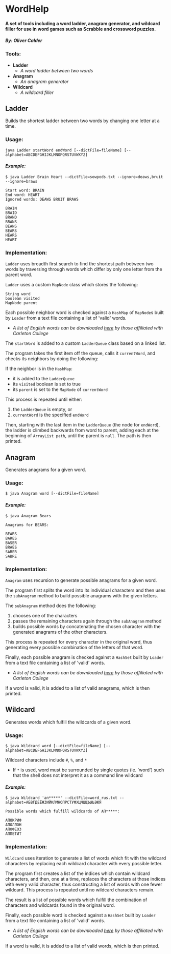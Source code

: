 # WordHelp

#### A set of tools including a word ladder, anagram generator, and wildcard filler for use in word games such as Scrabble and crossword puzzles.

#### _By: Oliver Calder_

### Tools:
- __Ladder__
  - _A word ladder between two words_
- __Anagram__
  - _An anagram generator_
- __Wildcard__
  - _A wildcard filler_

## Ladder

Builds the shortest ladder between two words by changing one letter at a time.

### Usage:

`java Ladder startWord endWord [--dictFile=fileName] [--alphabet=ABCDEFGHIJKLMNOPQRSTUVWXYZ]`

#### _Example:_

```
$ java Ladder Brain Heart --dictFile=sowpods.txt --ignore=deaws,bruit --ignore=braws

Start word: BRAIN
End word: HEART
Ignored words: DEAWS BRUIT BRAWS

BRAIN
BRAID
BRAND
BRANS
BEANS
BEARS
HEARS
HEART
```

### Implementation:

`Ladder` uses breadth first search to find the shortest path between two words
by traversing through words which differ by only one letter from the parent word.

`Ladder` uses a custom `MapNode` class which stores the following:
```
String word
boolean visited
MapNode parent
```
Each possible neighbor word is checked against a `HashMap` of `MapNode`s built
by `Loader` from a text file containing a list of 'valid' words.
- _A list of English words can be downloaded [here](https://cs.carleton.edu/faculty/jondich/documents/sowpods.txt) by those affiliated with Carleton College_

The `startWord` is added to a custom `LadderQueue` class based on a linked list.

The program takes the first item off the queue, calls it `currentWord`,
and checks its neighbors by doing the following:

If the neighbor is in the `HashMap`:
- it is added to the `LadderQueue`
- its `visited` boolean is set to true
- its `parent` is set to the `MapNode` of `currentWord`

This process is repeated until either:
1. the `LadderQueue` is empty, or 
2. `currentWord` is the specified `endWord`

Then, starting with the last item in the `LadderQueue` (the node for `endWord`),
the ladder is climbed backwards from word to parent, adding each at the beginning
of `ArrayList path`, until the parent is `null`. The path is then printed.

## Anagram

Generates anagrams for a given word.

### Usage:

`$ java Anagram word [--dictFile=fileName]`

#### _Example:_

```
$ java Anagram Bears

Anagrams for BEARS:

BEARS
BARES
BASER
BRAES
SABER
SABRE
```

### Implementation:

`Anagram` uses recursion to generate possible anagrams for a given word.

The program first splits the word into its individual characters and then
uses the `subAnagram` method to build possible anagrams with the given letters.

The `subAnagram` method does the following:
1. chooses one of the characters
2. passes the remaining characters again through the `subAnagram` method
3. builds possible words by concatenating the chosen character with the
generated anagrams of the other characters.

This process is repeated for every character in the original
word, thus generating every possible combination of the letters of that
word.

Finally, each possible anagram is checked against a `HashSet` built
by `Loader` from a text file containing a list of 'valid' words.
- _A list of English words can be downloaded [here](https://cs.carleton.edu/faculty/jondich/documents/sowpods.txt) by those affiliated with Carleton College_

If a word is valid, it is added to a list of valid anagrams, which is then
printed.

## Wildcard

Generates words which fulfill the wildcards of a given word.

### Usage:

`$ java Wildcard word [--dictFile=fileName] [--alphabet=ABCDEFGHIJKLMNOPQRSTUVWXYZ]`

Wildcard characters include `#`, `%`, and `*`
- If `*` is used, word must be surrounded by single quotes (ie. 'word') such that
the shell does not interpret it as a command line wildcard

#### _Example:_

```
$ java Wildcard 'ап*****' --dictFile=word_rus.txt --alphabet=АБВГДЕЁЖЗИЙКЛМНОПРСТУФХЦЧШЩЪЫЬЭЮЯ

Possible words which fulfill wildcards of АП*****:

АПОКРИФ
АПОЛЛОН
АПОФЕОЗ
АППЕТИТ
```

### Implementation:

`Wildcard` uses iteration to generate a list of words which fit with the wildcard
characters by replacing each wildcard character with every possible letter.

The program first creates a list of the indices which contain wildcard characters,
and then, one at a time, replaces the characters at those indices with every valid
character, thus constructing a list of words with one fewer wildcard. This process
is repeated until no wildcard characters remain.

The result is a list of possible words which fulfill the combination of characters
and wildcards found in the original word.

Finally, each possible word is checked against a `HashSet` built
by `Loader` from a text file containing a list of 'valid' words.
- _A list of English words can be downloaded [here](https://cs.carleton.edu/faculty/jondich/documents/sowpods.txt) by those affiliated with Carleton College_

If a word is valid, it is added to a list of valid words, which is then printed.
